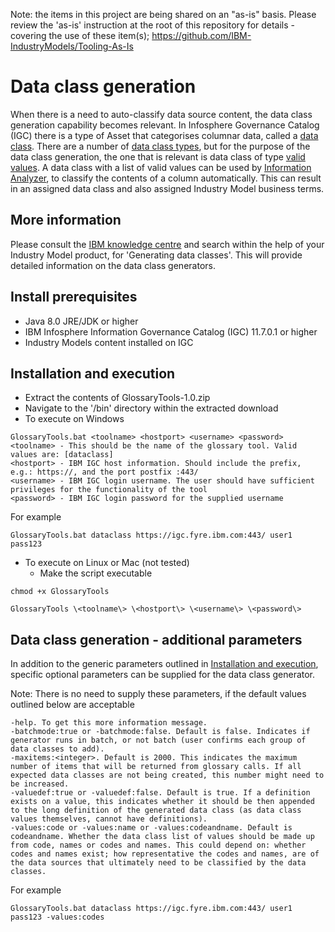Note: the items in this project are being shared on an "as-is" basis. Please review the 'as-is' instruction at the root of this repository for details - covering the use of these item(s); https://github.com/IBM-IndustryModels/Tooling-As-Is

# Data class generation
When there is a need to auto-classify data source content, the data class generation capability becomes relevant. In Infosphere Governance Catalog (IGC) there is a type of Asset that categorises columnar data, called a [data class](https://www.ibm.com/support/knowledgecenter/en/SSZJPZ_11.7.0/com.ibm.swg.im.iis.bg.doc/topics/c_data_classification.html). There are a number of [data class types](https://www.ibm.com/support/knowledgecenter/en/SSZJPZ_11.7.0/com.ibm.swg.im.iis.bg.doc/topics/r_data_class_types.html), but for the purpose of the data class generation, the one that is relevant is data class of type [valid values](https://www.ibm.com/support/knowledgecenter/en/SSZJPZ_11.7.0/com.ibm.swg.im.iis.bg.doc/topics/r_data_class_valid_values.html). A data class with a list of valid values can be used by [Information Analyzer](https://www.ibm.com/support/knowledgecenter/en/SSZJPZ_11.7.0/com.ibm.swg.im.iis.ia.product.doc/topics/c_analysis.html), to classify the contents of a column automatically. This can result in an assigned data class and also assigned Industry Model business terms.

## More information
Please consult the [IBM knowledge centre](https://www.ibm.com/support/knowledgecenter/) and search within the help of your Industry Model product, for 'Generating data classes'. This will provide detailed information on the data class generators.

## Install prerequisites
* Java 8.0 JRE/JDK or higher
* IBM Infosphere Information Governance Catalog (IGC) 11.7.0.1 or higher
* Industry Models content installed on IGC

## Installation and execution
* Extract the contents of GlossaryTools-1.0.zip
* Navigate to the '/bin' directory within the extracted download
* To execute on Windows
```
GlossaryTools.bat <toolname> <hostport> <username> <password>
<toolname> - This should be the name of the glossary tool. Valid values are: [dataclass]
<hostport> - IBM IGC host information. Should include the prefix, e.g.: https://, and the port postfix :443/
<username> - IBM IGC login username. The user should have sufficient privileges for the functionality of the tool
<password> - IBM IGC login password for the supplied username
```
For example
```
GlossaryTools.bat dataclass https://igc.fyre.ibm.com:443/ user1 pass123
```
* To execute on Linux or Mac (not tested)
  * Make the script executable 
```
chmod +x GlossaryTools
```
```
GlossaryTools \<toolname\> \<hostport\> \<username\> \<password\>
```
## Data class generation - additional parameters
In addition to the generic parameters outlined in [Installation and execution](#installation-and-execution), specific optional parameters can be supplied for the data class generator. 

Note: There is no need to supply these parameters, if the default values outlined below are acceptable
```
-help. To get this more information message.
-batchmode:true or -batchmode:false. Default is false. Indicates if generator runs in batch, or not batch (user confirms each group of data classes to add). 
-maxitems:<integer>. Default is 2000. This indicates the maximum number of items that will be returned from glossary calls. If all expected data classes are not being created, this number might need to be increased. 
-valuedef:true or -valuedef:false. Default is true. If a definition exists on a value, this indicates whether it should be then appended to the long definition of the generated data class (as data class values themselves, cannot have definitions). 
-values:code or -values:name or -values:codeandname. Default is codeandname. Whether the data class list of values should be made up from code, names or codes and names. This could depend on: whether codes and names exist; how representative the codes and names, are of the data sources that ultimately need to be classified by the data classes. 
```
For example
```
GlossaryTools.bat dataclass https://igc.fyre.ibm.com:443/ user1 pass123 -values:codes
```
